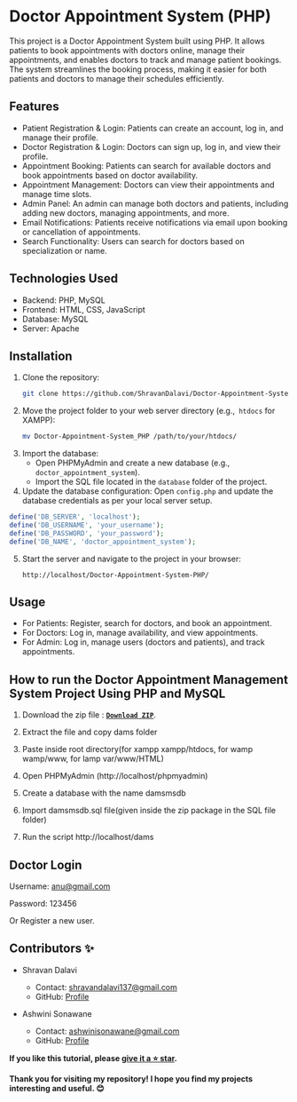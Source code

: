 # Doctor Appointment System (PHP)
This project is a Doctor Appointment System built using PHP. It allows patients to book appointments with doctors online, manage their appointments, and enables doctors to track and manage patient bookings. The system streamlines the booking process, making it easier for both patients and doctors to manage their schedules efficiently.

## Features
- Patient Registration & Login: Patients can create an account, log in, and manage their profile.
- Doctor Registration & Login: Doctors can sign up, log in, and view their profile.
- Appointment Booking: Patients can search for available doctors and book appointments based on doctor availability.
- Appointment Management: Doctors can view their appointments and manage time slots.
- Admin Panel: An admin can manage both doctors and patients, including adding new doctors, managing appointments, and more.
- Email Notifications: Patients receive notifications via email upon booking or cancellation of appointments.
- Search Functionality: Users can search for doctors based on specialization or name.

## Technologies Used
- Backend: PHP, MySQL
- Frontend: HTML, CSS, JavaScript
- Database: MySQL
- Server: Apache

## Installation
1. Clone the repository:
   ```bash
   git clone https://github.com/ShravanDalavi/Doctor-Appointment-System_PHP.git
   ```
2. Move the project folder to your web server directory (e.g.,` htdocs` for XAMPP):
   ```bash
   mv Doctor-Appointment-System_PHP /path/to/your/htdocs/
   ```
3. Import the database:
    - Open PHPMyAdmin and create a new database (e.g., `doctor_appointment_system`).
    - Import the SQL file located in the `database` folder of the project.
4. Update the database configuration:
Open `config.php` and update the database credentials as per your local server setup.
```php
define('DB_SERVER', 'localhost');
define('DB_USERNAME', 'your_username');
define('DB_PASSWORD', 'your_password');
define('DB_NAME', 'doctor_appointment_system');

```
5. Start the server and navigate to the project in your browser:
   ```arduino
   http://localhost/Doctor-Appointment-System-PHP/

   ```
   
## Usage
- For Patients: Register, search for doctors, and book an appointment.
- For Doctors: Log in, manage availability, and view appointments.
- For Admin: Log in, manage users (doctors and patients), and track appointments.

## How to run the Doctor Appointment Management System Project Using PHP and MySQL

1. Download the zip file : [**`Download ZIP`**](https://github.com/shravandalavi/Doctor-Appointment-System-PHP/archive/refs/heads/main.zip).

2. Extract the file and copy dams folder

3. Paste inside root directory(for xampp xampp/htdocs, for wamp wamp/www, for lamp var/www/HTML)

4. Open PHPMyAdmin (http://localhost/phpmyadmin)

5. Create a database with the name damsmsdb

6. Import damsmsdb.sql file(given inside the zip package in the SQL file folder)

7. Run the script http://localhost/dams

## Doctor Login

Username: anu@gmail.com

Password: 123456

Or Register a new user.

## Contributors ✨
- Shravan Dalavi
  - Contact: shravandalavi137@gmail.com
  - GitHub: [Profile](https://github.com/ShravanDalavi)
    
- Ashwini Sonawane
  - Contact: ashwinisonawane@gmail.com
  - GitHub:  [Profile](https://github.com/SonawaneAshwini)
    
**If you like this tutorial, please [give it a ⭐ star](https://github.com/ShravanDalavi/Web-Mini-Projects).**

**Thank you for visiting my repository! I hope you find my projects interesting and useful. 😊**
